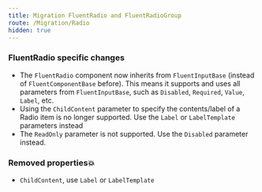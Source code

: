 ```yaml
---
title: Migration FluentRadio and FluentRadioGroup
route: /Migration/Radio
hidden: true
---
```


### FluentRadio specific changes
- The `FluentRadio` component now inherits from `FluentInputBase` (instead of `FluentComponentBase` before). This means it supports and uses all parameters from `FluentInputBase`, such as `Disabled`, `Required`, `Value`, `Label`, etc. 
- Using the `ChildContent` parameter to specify the contents/label of a Radio item is no longer supported. Use the `Label` or `LabelTemplate` parameters instead
- The `ReadOnly` parameter is not supported. Use the `Disabled` parameter instead.



### Removed properties💥
- `ChildContent`, use `Label` or `LabelTemplate`
